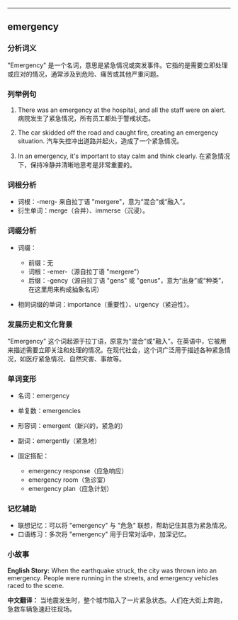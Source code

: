 
---------------
## emergency
### 分析词义
"Emergency" 是一个名词，意思是紧急情况或突发事件。它指的是需要立即处理或应对的情况，通常涉及到危险、痛苦或其他严重问题。

### 列举例句
1. There was an emergency at the hospital, and all the staff were on alert.
   病院发生了紧急情况，所有员工都处于警戒状态。

2. The car skidded off the road and caught fire, creating an emergency situation.
   汽车失控冲出道路并起火，造成了一个紧急情况。

3. In an emergency, it's important to stay calm and think clearly.
   在紧急情况下，保持冷静并清晰地思考是非常重要的。

### 词根分析
- 词根：-merg- 来自拉丁语 "mergere"，意为“混合”或“融入”。
- 衍生单词：merge（合并）、immerse（沉浸）。

### 词缀分析
- 词缀：
  - 前缀：无
  - 词根：-emer-（源自拉丁语 "mergere"）
  - 后缀：-gency（源自拉丁语 "gens" 或 "genus"，意为“出身”或“种类”，在这里用来构成抽象名词）

- 相同词缀的单词：importance（重要性）、urgency（紧迫性）。

### 发展历史和文化背景
"Emergency" 这个词起源于拉丁语，原意为“混合”或“融入”。在英语中，它被用来描述需要立即关注和处理的情况。在现代社会，这个词广泛用于描述各种紧急情况，如医疗紧急情况、自然灾害、事故等。

### 单词变形
- 名词：emergency
- 单复数：emergencies
- 形容词：emergent（新兴的，紧急的）
- 副词：emergently（紧急地）

- 固定搭配：
  - emergency response（应急响应）
  - emergency room（急诊室）
  - emergency plan（应急计划）

### 记忆辅助
- 联想记忆：可以将 "emergency" 与 "危急" 联想，帮助记住其意为紧急情况。
- 口语练习：多次将 "emergency" 用于日常对话中，加深记忆。

### 小故事
**English Story:**
When the earthquake struck, the city was thrown into an emergency. People were running in the streets, and emergency vehicles raced to the scene. 

**中文翻译：**
当地震发生时，整个城市陷入了一片紧急状态。人们在大街上奔跑，急救车辆急速赶往现场。

